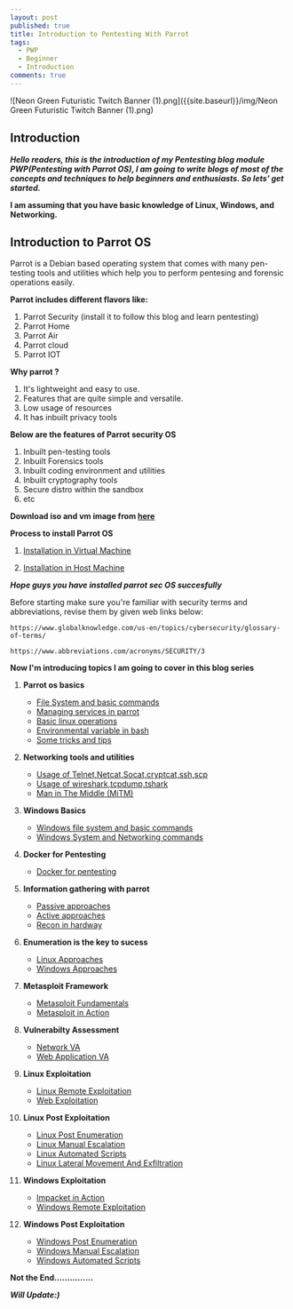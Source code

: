 ```yaml
---
layout: post
published: true
title: Introduction to Pentesting With Parrot
tags:
  - PWP
  - Beginner
  - Introduction
comments: true
---
```

![Neon Green Futuristic Twitch Banner (1).png]({{site.baseurl}}/img/Neon Green Futuristic Twitch Banner (1).png)

## Introduction
_**Hello readers, this is the introduction of my Pentesting blog module PWP(Pentesting with Parrot OS), I am going to write blogs of most of the concepts and techniques to help beginners and enthusiasts.
So lets' get started.**_

**I am assuming that you have basic knowledge of Linux, Windows, and Networking.**

## Introduction to Parrot OS

Parrot is a Debian based operating system that comes with many pen-testing tools and utilities which help you to perform pentesing and forensic operations easily.

**Parrot includes different flavors like:**
 1. Parrot Security (install it to follow this blog and learn pentesting)
 2. Parrot Home
 3. Parrot Air
 4. Parrot cloud
 5. Parrot IOT
 
**Why parrot ?**
 
 1. It's lightweight and easy to use.
 2. Features that are quite simple and versatile.
 3. Low usage of resources
 4. It has inbuilt privacy tools
 
 **Below are the features of Parrot security OS**
 
 1. Inbuilt pen-testing tools
 2. Inbuilt Forensics tools
 3. Inbuilt coding environment and utilities
 4. Inbuilt cryptography tools
 5. Secure distro within the sandbox
 6. etc

**Download iso and vm image from [here](https://parrotsec.org/download/)**
 
**Process to install Parrot OS**

1. [Installation in Virtual Machine](https://ojoiszy.com/install-parrot-security-os-virtualbox/)

2. [Installation in Host Machine](https://codepoisoner.blogspot.com/p/how-to-install-parrot-security-os-step.html)

**_Hope guys you have installed parrot sec OS succesfully_**

Before starting make sure you're familiar with security terms and abbreviations, revise them by given web links below:

``
 https://www.globalknowledge.com/us-en/topics/cybersecurity/glossary-of-terms/
 ``
 
 ``
 https://www.abbreviations.com/acronyms/SECURITY/3
``

**Now I'm introducing topics I am going to cover in this blog series**

1.  **Parrot os basics**
    * [File System and basic commands](https://mrw0r57.github.io/2020-05-26-parrot-os-basics/)
    * [Managing services in parrot](https://mrw0r57.github.io/2020-05-26-parrot-os-basics-1-2/)
    * [Basic linux operations](https://mrw0r57.github.io/2020-05-26-parrot-os-basics-1-3/)
    * [Environmental variable in bash](https://mrw0r57.github.io/2020-05-26-parrot-os-basics-1-4/)
    * [Some tricks and tips](https://mrw0r57.github.io/2020-05-26-parrot-os-basics-1-5/)
    
2.  **Networking tools and utilities**
    * [Usage of Telnet,Netcat,Socat,cryptcat,ssh,scp](https://mrw0r57.github.io/2020-05-26-networking-tools-and-utilities-2-1/)
    * [Usage of wireshark,tcpdump,tshark](https://mrw0r57.github.io/2020-05-26-networking-tools-and-utilities-2-2/)
    * [Man in The Middle (MiTM)](https://mrw0r57.github.io/2020-05-26-networking-tools-and-utilities-2-3/)
    
3.  **Windows Basics**
    * [Windows file system and basic commands](https://mrw0r57.github.io/2020-05-26-windows-basics-3-1/)
    * [Windows System and Networking commands](https://mrw0r57.github.io/2020-05-26-windows-basics-3-2/)
    
4.  **Docker for Pentesting**
    * [Docker for pentesting](https://mrw0r57.github.io/2020-05-26-docker-for-pentesting-4/)

5.  **Information gathering with parrot**
    * [Passive approaches](https://mrw0r57.github.io/2020-05-26-information-gathering-with-parrot-5-1/)
    * [Active approaches](https://mrw0r57.github.io/2020-05-26-information-gathering-with-parrot-5-2/)
    * [Recon in hardway](https://mrw0r57.github.io/2020-05-26-information-gathering-with-parrot-5-3/)
    
6.  **Enumeration is the key to sucess**
    * [Linux Approaches](https://mrw0r57.github.io/2020-05-27-enumeration-is-the-key-to-success-6-1/) 
    * [Windows Approaches](https://mrw0r57.github.io/2020-05-27-enumeration-is-the-key-to-sucess-6-2/) 
    
7.  **Metasploit Framework**
    * [Metasploit Fundamentals](https://mrw0r57.github.io/2020-05-28-Metasploit-Framework-7.1/) 
    * [Metasploit in Action](https://mrw0r57.github.io/2020-05-28-Metasploit-Framework-7.2/)
    
8.  **Vulnerabilty Assessment**
    * [Network VA](https://mrw0r57.github.io/2020-05-29-vulnerability-assessment-8-1/)
    * [Web Application VA](https://mrw0r57.github.io/2020-05-29-vulnerability-assessment-8-2/) 
        
9.  **Linux Exploitation**
    * [Linux Remote Exploitation](https://mrw0r57.github.io/2020-05-30-linux-expoitation-9-1/) 
    * [Web Exploitation](https://mrw0r57.github.io/2020-05-30-linux-exploitation-9-2/) 
    
10. **Linux Post Exploitation**
    * [Linux Post Enumeration](https://mrw0r57.github.io/2020-05-30-linux-post-exploitation/)
    * [Linux Manual Escalation](https://mrw0r57.github.io/2020-05-31-linux-post-exploitation-10-2/)
    * [Linux Automated Scripts](https://mrw0r57.github.io/2020-05-31-linux-post-exploitation-10-3/)
    * [Linux Lateral Movement And Exfiltration](https://mrw0r57.github.io/2020-05-31-linux-post-exploitation-10-4/)
    
11. **Windows Exploitation**
    * [Impacket in Action](https://mrw0r57.github.io/2020-06-01-windows-exploitation-11-1/) 
    * [Windows Remote Exploitation](https://mrw0r57.github.io/2020-06-02-windows-exploitation-11-2/)  
        
12. **Windows Post Exploitation**
    * [Windows Post Enumeration](https://mrw0r57.github.io/2020-06-02-windows-post-exploitation-12-1/)
    * [Windows Manual Escalation](https://mrw0r57.github.io/2020-06-03-Windows-Post-Exploitation-12.2/)
    * [Windows Automated Scripts](https://mrw0r57.github.io/2020-06-03-Windows-Post-Exploitation-12-3/) 
    


**Not the End...............**

_**Will Update:)**_
